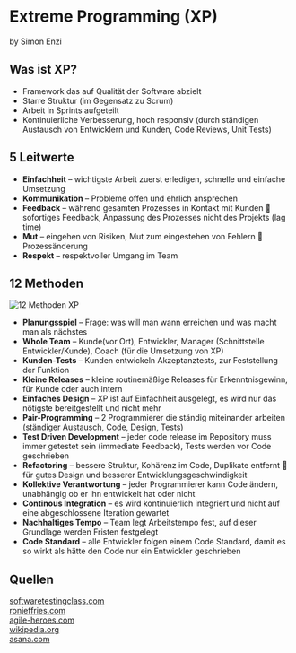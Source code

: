 # Extreme Programming (XP)
by Simon Enzi

## Was ist XP?
- Framework das auf Qualität der Software abzielt
- Starre Struktur (im Gegensatz zu Scrum)
- Arbeit in Sprints aufgeteilt
- Kontinuierliche Verbesserung, hoch responsiv (durch ständigen Austausch von Entwicklern und Kunden, Code Reviews, Unit Tests)

## 5 Leitwerte
- **Einfachheit** – wichtigste Arbeit zuerst erledigen, schnelle und einfache Umsetzung
- **Kommunikation** – Probleme offen und ehrlich ansprechen
- **Feedback** – während gesamten Prozesses in Kontakt mit Kunden  sofortiges Feedback, Anpassung des Prozesses nicht des Projekts (lag time)
- **Mut** – eingehen von Risiken, Mut zum eingestehen von Fehlern  Prozessänderung
- **Respekt** – respektvoller Umgang im Team

## 12 Methoden
![12 Methoden XP](https://steemitimages.com/1280x0/https://cdn.steemitimages.com/DQmaYkysGvXREZRmv9euYysUjuAZSZVrUyEbZGCoByD7LUH/Extreme%20Programming-2.png)

- **Planungsspiel** – Frage: was will man wann erreichen und was macht man als nächstes
- **Whole Team** – Kunde(vor Ort), Entwickler, Manager (Schnittstelle Entwickler/Kunde), Coach (für die Umsetzung von XP)
- **Kunden-Tests** – Kunden entwickeln Akzeptanztests, zur Feststellung der Funktion
- **Kleine Releases** – kleine routinemäßige Releases für Erkenntnisgewinn, für Kunde oder auch intern
- **Einfaches Design** – XP ist auf Einfachheit ausgelegt, es wird nur das nötigste bereitgestellt und nicht mehr
- **Pair-Programming** – 2 Programmierer die ständig miteinander arbeiten (ständiger Austausch, Code, Design, Tests)
- **Test Driven Development** – jeder code release im Repository muss immer getestet sein (immediate Feedback), Tests werden vor Code geschrieben
- **Refactoring** – bessere Struktur, Kohärenz im Code, Duplikate entfernt   für gutes Design und besserer Entwicklungsgeschwindigkeit
- **Kollektive Verantwortung** – jeder Programmierer kann Code ändern, unabhängig ob er ihn entwickelt hat oder nicht
- **Continous Integration** – es wird kontinuierlich integriert und nicht auf eine abgeschlossene Iteration gewartet
- **Nachhaltiges Tempo** – Team legt Arbeitstempo fest, auf dieser Grundlage werden Fristen festgelegt
- **Code Standard** – alle Entwickler folgen einem Code Standard, damit es so wirkt als hätte den Code nur ein Entwickler geschrieben

## Quellen
[softwaretestingclass.com](https://www.softwaretestingclass.com/what-is-the-difference-between-scrum-kanban-and-xp/)\
[ronjeffries.com](https://ronjeffries.com/xprog/what-is-extreme-programming/)\
[agile-heroes.com](https://www.agile-heroes.com/de/magazine/extreme-programming/)\
[wikipedia.org](https://en.wikipedia.org/wiki/Extreme_programming)\
[asana.com](https://asana.com/de/resources/extreme-programming-xp)
